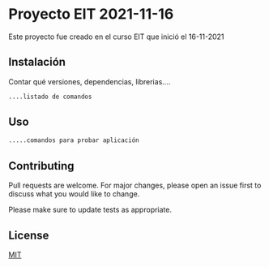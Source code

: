 # Proyecto EIT 2021-11-16

Este proyecto fue creado en el curso EIT que inició el 16-11-2021

## Instalación

Contar qué versiones, dependencias, librerias....

```bash
....listado de comandos
```

## Uso

```python
.....comandos para probar aplicación
```

## Contributing
Pull requests are welcome. For major changes, please open an issue first to discuss what you would like to change.

Please make sure to update tests as appropriate.

## License
[MIT](https://choosealicense.com/licenses/mit/)